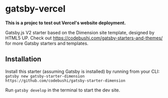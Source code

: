 # gatsby-vercel

**This is a projec to test out Vercel's website deployment.**

Gatsby.js V2 starter based on the Dimension site template, 
designed by HTML5 UP. Check out https://codebushi.com/gatsby-starters-and-themes/ for more Gatsby starters and templates.


## Installation

Install this starter (assuming Gatsby is installed) by running from your CLI:
<br/>
`gatsby new gatsby-starter-dimension https://github.com/codebushi/gatsby-starter-dimension`

Run `gatsby develop` in the terminal to start the dev site.
